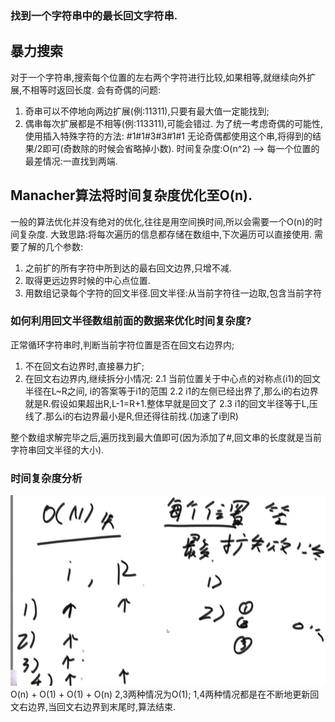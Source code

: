 ### 找到一个字符串中的最长回文字符串.

## 暴力搜索
对于一个字符串,搜索每个位置的左右两个字符进行比较,如果相等,就继续向外扩展,不相等时返回长度.
会有奇偶的问题:
1. 奇串可以不停地向两边扩展(例:11311),只要有最大值一定能找到; 
2. 偶串每次扩展都是不相等(例:113311),可能会错过.
为了统一考虑奇偶的可能性,使用插入特殊字符的方法:
#1#1#3#3#1#1
无论奇偶都使用这个串,将得到的结果/2即可(奇数除的时候会省略掉小数).
时间复杂度:O(n^2) --> 每一个位置的最差情况:一直找到两端.

## Manacher算法将时间复杂度优化至O(n).
一般的算法优化并没有绝对的优化,往往是用空间换时间,所以会需要一个O(n)的时间复杂度.
大致思路:将每次遍历的信息都存储在数组中,下次遍历可以直接使用.
需要了解的几个参数:
1. 之前扩的所有字符中所到达的最右回文边界,只增不减.
2. 取得更远边界时候的中心点位置.
3. 用数组记录每个字符的回文半径.回文半径:从当前字符往一边取,包含当前字符

### 如何利用回文半径数组前面的数据来优化时间复杂度?
正常循环字符串时,判断当前字符位置是否在回文右边界内;
1. 不在回文右边界时,直接暴力扩;
2. 在回文右边界内,继续拆分小情况:
   2.1 当前位置关于中心点的对称点(i1)的回文半径在L~R之间, i的答案等于i1的范围 
   2.2 i1的左侧已经出界了,那么i的右边界就是R.假设如果超出R,L-1=R+1.整体早就是回文了
   2.3 i1的回文半径等于L,压线了.那么i的右边界最小是R,但还得往前找.(加速了i到R)

整个数组求解完毕之后,遍历找到最大值即可(因为添加了#,回文串的长度就是当前字符串回文半径的大小).

### 时间复杂度分析
![img.png](img.png)
O(n) + O(1) + O(1) + O(n)
2,3两种情况为O(1);
1,4两种情况都是在不断地更新回文右边界,当回文右边界到末尾时,算法结束.
